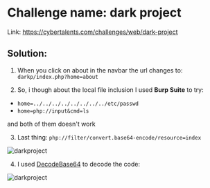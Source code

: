 # Challenge name: dark project

Link: https://cybertalents.com/challenges/web/dark-project

## Solution:
1) When you click on about in the navbar the url changes to: `darkp/index.php?home=about`

2) So, i though about the local file inclusion 
I used **Burp Suite** to try: 
  * `home=../../../../../../../../etc/passwd` 
  * `home=php://input&cmd=ls`
  
and both of them doesn't work 

3) Last thing: `php://filter/convert.base64-encode/resource=index`

![darkproject](https://user-images.githubusercontent.com/55226688/84811307-567c2600-b015-11ea-82a1-39ded654018f.png)

4) I used [DecodeBase64](https://www.base64decode.org/) to decode the code: 

![darkproject](https://user-images.githubusercontent.com/55226688/84811534-ad81fb00-b015-11ea-9a59-25d9e18d5af3.png)

